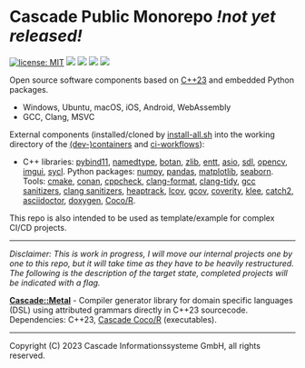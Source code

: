 # Cascade Public Monorepo _!not yet released!_

[![license: MIT](https://img.shields.io/badge/license-MIT-brightgreen.svg)](https://opensource.org/licenses/MIT)
[![](https://github.com/cascade-gmbh/cascade-public-monorepo/actions/workflows/build.yml/badge.svg)](.github/workflows/build.yml)
[![](https://github.com/cascade-gmbh/cascade-public-monorepo/actions/workflows/test.yml/badge.svg)](.github/workflows/test.yml)
[![](https://github.com/cascade-gmbh/cascade-public-monorepo/actions/workflows/doc.yml/badge.svg)](.github/workflows/doc.yml)
[![](https://github.com/cascade-gmbh/cascade-public-monorepo/actions/workflows/deploy.yml/badge.svg)](.github/workflows/deploy.yml)

Open source software components based on [C++23](https://en.cppreference.com/w/cpp/compiler_support/23) and embedded Python packages.

- Windows, Ubuntu, macOS, iOS, Android, WebAssembly 
- GCC, Clang, MSVC

External components (installed/cloned by [install-all.sh](.github/scripts/install-all.sh) into the working directory of the [(dev-)containers](.github/containers) and [ci-workflows](.github/workflows)):

- C++ libraries:
  [pybind11](https://github.com/pybind/pybind11),
  [namedtype](https://github.com/joboccara/NamedType),
  [botan](https://github.com/randombit/botan),
  [zlib](https://github.com/madler/zlib),
  [entt](https://github.com/skypjack/entt),
  [asio](https://github.com/chriskohlhoff/asio),
  [sdl](https://github.com/libsdl-org/SDL),
  [opencv](https://github.com/opencv/opencv),
  [imgui](https://github.com/ocornut/imgui.git),
  [sycl](https://github.com/codeplaysoftware/computecpp-sdk.git).
Python packages:
  [numpy](https://github.com/numpy/numpy),
  [pandas](https://github.com/pandas-dev/pandas),
  [matplotlib](https://github.com/matplotlib/matplotlib),
  [seaborn](https://github.com/mwaskom/seaborn).
Tools:
  [cmake](),
  [conan](),
  [cppcheck](),
  [clang-format](),
  [clang-tidy](),
  [gcc sanitizers](),
  [clang sanitizers](),
  [heaptrack](),
  [lcov](),
  [gcov](),
  [coverity](),
  [klee](https://github.com/klee/klee),
  [catch2](https://github.com/catchorg/Catch2),
  [asciidoctor](https://github.com/asciidoctor/asciidoctor),
  [doxygen](https://github.com/doxygen/doxygen),
  [Coco/R](https://github.com/mingodad/CocoR-CPP).

This repo is also intended to be used as template/example for complex CI/CD projects.

---

_Disclaimer: This is work in progress, I will move our internal projects one by one to this repo, but it will take time as they have to be heavily restructured. The following is the description of the target state, completed projects will be indicated with a flag._

[**Cascade::Metal**](components/metal) - Compiler generator library for domain specific languages (DSL) using attributed grammars directly in C++23 sourcecode. Dependencies: C++23, [Cascade Coco/R](https://github.com/cascade-gmbh/cocor) (executables).

---

Copyright (C) 2023 Cascade Informationssysteme GmbH, all rights reserved.
